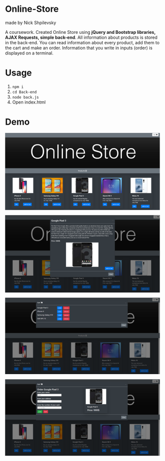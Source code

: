 # Online-Store

made by Nick Shpilevsky

A coursework. Created Online Store using **jQuery and Bootstrap libraries, AJAX Requests, simple back-end**.
All information about products is stored in the back-end. You can read information about every product, add them to the cart and make an order. Information that you write in inputs (order) is displayed on a terminal.
# Usage
1. ``` npm i ```
2. ```cd Back-end```
3. ```node back.js```
4. Open index.html

# Demo
![photo](screenshots/1.PNG)  

![photo](screenshots/2.PNG)  

![photo](screenshots/3.PNG)  

![photo](screenshots/4.PNG)
